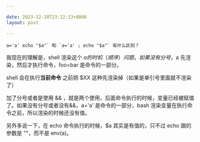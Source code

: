 ```yaml
---

date: 2023-12-20T23:12:13+0800
layout: post

---
```


```
a='a' echo "$a"` 和 `a='a' ; echo "$a"` 有什么区别？
```

我现在的理解是，shell 渲染这个 $a 的时机（顺序）问题，如果没有分号，$a 先渲染，然后才执行命令，foo=bar 是命令的一部分。

shell 会在执行**当前命令** 之前把 $XX 这种先渲染掉（如果是单引号里面就不渲染了）

加了分号或者是使用 && ，就是两个使用，后面命令执行的时候，变量已经被赋值了。如果没有分号或者没有&&，a='a' 是命令的一部分，bash 渲染变量在执行命令之前，所以渲染的时候还没有值。

另外多说一下，在 echo 命令执行的时候，$a 其实是有值的，只不过 echo 跟的参数是 ""，而不是 env(a)。
